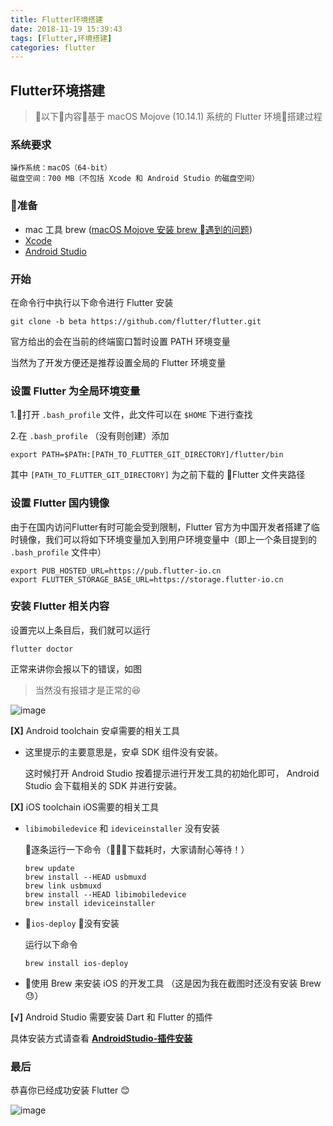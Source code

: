 ```yaml
---
title: Flutter环境搭建
date: 2018-11-19 15:39:43
tags: [Flutter,环境搭建]
categories: flutter
---
```

## Flutter环境搭建

> 以下内容基于 macOS Mojove (10.14.1) 系统的 Flutter 环境搭建过程

### 系统要求

    操作系统：macOS（64-bit）
    磁盘空间：700 MB（不包括 Xcode 和 Android Studio 的磁盘空间）

### 准备

- mac 工具 brew ([macOS Mojove 安装 brew 遇到的问题](https://glud.netlify.com/2018/11/19/brew%E5%AE%89%E8%A3%85/#more)) 
- [Xcode](https://itunes.apple.com/cn/app/xcode/id497799835?mt=12) 
- [Android Studio](https://developer.android.com/studio/) 

### 开始

在命令行中执行以下命令进行 Flutter 安装

```
git clone -b beta https://github.com/flutter/flutter.git
```

官方给出的会在当前的终端窗口暂时设置 PATH 环境变量

当然为了开发方便还是推荐设置全局的 Flutter 环境变量

<!-- more -->

### 设置 Flutter 为全局环境变量

1.打开 `.bash_profile` 文件，此文件可以在 `$HOME` 下进行查找

2.在 `.bash_profile` （没有则创建）添加

```
export PATH=$PATH:[PATH_TO_FLUTTER_GIT_DIRECTORY]/flutter/bin
```

其中 `[PATH_TO_FLUTTER_GIT_DIRECTORY]` 为之前下载的 Flutter 文件夹路径

### 设置 Flutter 国内镜像

由于在国内访问Flutter有时可能会受到限制，Flutter 官方为中国开发者搭建了临时镜像，我们可以将如下环境变量加入到用户环境变量中（即上一个条目提到的 `.bash_profile` 文件中）

```
export PUB_HOSTED_URL=https://pub.flutter-io.cn
export FLUTTER_STORAGE_BASE_URL=https://storage.flutter-io.cn
```

### 安装 Flutter 相关内容

设置完以上条目后，我们就可以运行 

```
flutter doctor
```

正常来讲你会报以下的错误，如图

> 当然没有报错才是正常的😆

![image](https://mdstatic.netlify.com/blog/flutter环境搭建1.png)

**[X]** Android toolchain 安卓需要的相关工具

- 这里提示的主要意思是，安卓 SDK 组件没有安装。

    这时候打开 Android Studio 按着提示进行开发工具的初始化即可， Android Studio 会下载相关的 SDK 并进行安装。

**[X]** iOS toolchain iOS需要的相关工具

- `libimobiledevice` 和 `ideviceinstaller` 没有安装
    
    逐条运行一下命令（下载耗时，大家请耐心等待！）

    ```
    brew update
    brew install --HEAD usbmuxd
    brew link usbmuxd
    brew install --HEAD libimobiledevice
    brew install ideviceinstaller
    ```
- `ios-deploy` 没有安装

    运行以下命令

    ```
    brew install ios-deploy
    ```

- 使用 Brew 来安装 iOS 的开发工具 （这是因为我在截图时还没有安装 Brew 😓）

**[√]** Android Studio 需要安装 Dart 和 Flutter 的插件

具体安装方式请查看 **[AndroidStudio-插件安装](https://glud.netlify.com/2018/11/20/androidstudio-%E6%8F%92%E4%BB%B6%E5%AE%89%E8%A3%85/)**

### 最后

恭喜你已经成功安装 Flutter 😊

![image](https://mdstatic.netlify.com/blog/flutter环境搭建2.png)








